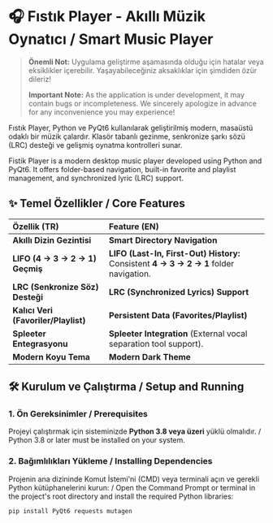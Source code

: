 # 🎧 Fıstık Player - Akıllı Müzik Oynatıcı / Smart Music Player

> **Önemli Not:** Uygulama geliştirme aşamasında olduğu için hatalar veya eksiklikler içerebilir. Yaşayabileceğiniz aksaklıklar için şimdiden özür dileriz!
>
> **Important Note:** As the application is under development, it may contain bugs or incompleteness. We sincerely apologize in advance for any inconvenience you may experience!

Fıstık Player, Python ve PyQt6 kullanılarak geliştirilmiş modern, masaüstü odaklı bir müzik çalardır. Klasör tabanlı gezinme, senkronize şarkı sözü (LRC) desteği ve gelişmiş oynatma kontrolleri sunar.

Fistik Player is a modern desktop music player developed using Python and PyQt6. It offers folder-based navigation, built-in favorite and playlist management, and synchronized lyric (LRC) support.

## ✨ Temel Özellikler / Core Features

| Özellik (TR) | Feature (EN) |
| :--- | :--- |
| **Akıllı Dizin Gezintisi** | **Smart Directory Navigation** |
| **LIFO (4 → 3 → 2 → 1) Geçmiş** | **LIFO (Last-In, First-Out) History:** Consistent **4 → 3 → 2 → 1** folder navigation. |
| **LRC (Senkronize Söz) Desteği** | **LRC (Synchronized Lyrics) Support** |
| **Kalıcı Veri (Favoriler/Playlist)** | **Persistent Data (Favorites/Playlist)** |
| **Spleeter Entegrasyonu** | **Spleeter Integration** (External vocal separation tool support). |
| **Modern Koyu Tema** | **Modern Dark Theme** |

## 🛠 Kurulum ve Çalıştırma / Setup and Running

### 1. Ön Gereksinimler / Prerequisites

Projeyi çalıştırmak için sisteminizde **Python 3.8 veya üzeri** yüklü olmalıdır. / Python 3.8 or later must be installed on your system.

### 2. Bağımlılıkları Yükleme / Installing Dependencies

Projenin ana dizininde Komut İstemi'ni (CMD) veya terminali açın ve gerekli Python kütüphanelerini kurun: / Open the Command Prompt or terminal in the project's root directory and install the required Python libraries:

```bash
pip install PyQt6 requests mutagen

